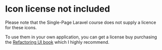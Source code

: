 # Icon license not included

Please note that the Single-Page Laravel course does not supply a licence for these icons.

To use them in your own application, you can get a license buy purchasing the [Refactoring UI book](https://refactoringui.com/book/) which I highly recommend.
